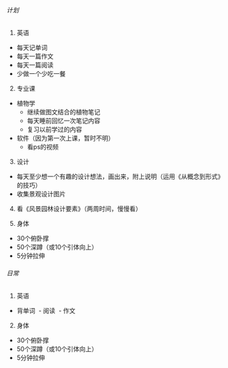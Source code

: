 ###### 计划
1. 英语
  - 每天记单词
  - 每天一篇作文
  - 每天一篇阅读
  - 少做一个少吃一餐
  
2. 专业课
  - 植物学
    - 继续做图文结合的植物笔记
    - 每天睡前回忆一次笔记内容
    - 复习以前学过的内容
  - 软件（因为第一次上课，暂时不明）
    - 看ps的视频
    
3. 设计
  - 每天至少想一个有趣的设计想法，画出来，附上说明（运用《从概念到形式》的技巧）
  - 收集景观设计图片
  
4. 看《风景园林设计要素》（两周时间，慢慢看）

5. 身体
  - 30个俯卧撑
  - 50个深蹲（或10个引体向上）
  - 5分钟拉伸
  
###### 日常
1. 英语
  - 背单词
  - 阅读
  - 作文
  
2. 身体
  - 30个俯卧撑
  - 50个深蹲（或10个引体向上）
  - 5分钟拉伸

